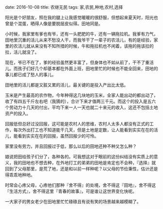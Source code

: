 date: 2016-10-08
title: 农继无民
tags: 家,农民,种地,农村,选择

阳光是个好朋友，照在我的腿上让我感觉暖暖的很舒服，但想起来夏天时，阳光也曾是个混蛋，晒得人像是要脱层皮似得。田地同是。

小时候，我家里有爹也有爷，还有一头肥肥的牛，还有一辆拖拉机。我爹有力气，田地里沉重的活儿从来不愁没人干，而我爷干了一辈子的农活儿，有的是经验，家里的农活儿就从来没有不知所措的时候，牛和拖拉机也不闲着，该拖的拖该拉的拉，活儿就没了。

现在，爷已不在了，爹的经验虽然更丰富了，但身体也不如从前了，干不了重活儿。而孩子们好几个却基本都在外面上班，田地里忙的时候也不能全回来，田地的事儿都已成了愁人的事儿。

田地里的活儿都是又脏又累的活儿，最关键的是投入产出比太低。

玉米是产生最高的农作物，今年种得这几块地的玉米，全家人能出动的都出动了，收了有四五千斤左右吧（我猜的），合计下来才值两三千元。而这个的投入是五六个劳动力十几天的付出，平均下来一人一天也就二十来元的收入，这还不包括土地资产的投入。

回报低但总好过没回报，这可能是农村人的思维，农村人太多人都没有正式的工作，每次外出打工也不知道能干几天，但是土地是定数，让人能看到实实在在的活儿，能看到实实在在的回报，虽然回报少的可怜。

家里没有劳力，并且回报过于低，那么以后的田地还种不种又怎么种？

娘说把田给孩子们分了，各种各的。可我想这对于眼前的这份纠结没有实质上的意义，我的田地也不想去种，在外地打工的弟弟的田地是肯定也不会种，『选择』就回到了父母那里，是荒了地，还是和以前一样种呢？以父母的节俭秉性，估计还是得乖乖地种地。

时常会心疼父母，心疼他们那种『舍不得』的处境，舍不得这『田地』，舍不得这『生活方式』，舍不得这里『青春的故事』，可是谁让这世界变化快呢。

一大家子的男女老少在田地里忙忙碌碌且有说有笑的场景越来越模糊了。
